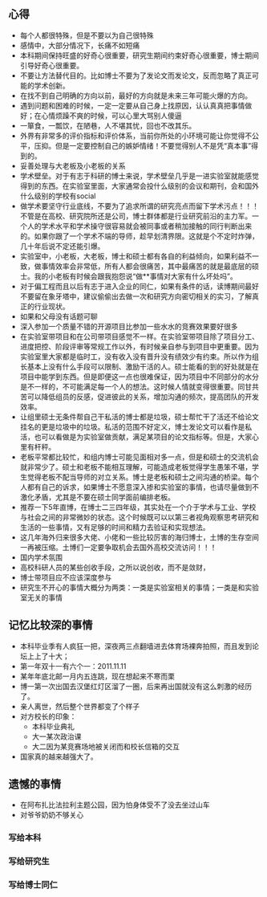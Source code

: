 ## 心得
* 每个人都很特殊，但是不要以为自己很特殊
* 感情中，大部分情况下，长痛不如短痛
* 本科期间保持旺盛的好奇心很重要，研究生期间约束好奇心很重要，博士期间引导好奇心很重要。
* 不要让方法替代目的。比如博士不要为了发论文而发论文，反而忽略了真正可能的学术创新。
* 在找不到自己明确的方向以前，最好的方向就是未来三年可能火爆的方向。
* 遇到问题和困难的时候，一定一定要从自己身上找原因，认认真真把事情做好；在心情烦躁不爽的时候，可以心里大骂别人傻逼
* 一箪食，一瓢饮，在陋巷，人不堪其忧，回也不改其乐。
* 外界有非常多的评价指标和评价体系，当前你所处的小环境可能让你觉得不公平，压抑。但是一定要控制自己的嫉妒情绪！不要觉得别人不是凭“真本事”得到的。
* 妥善处理与大老板及小老板的关系
* 学术壁垒。对于有志于科研的博士来说，学术壁垒几乎是一进实验室就能感觉得到的东西。在实验室里面，大家通常会投什么级别的会议和期刊，会和国外什么级别的学校有social
* 做学术要坚守行业底线，不要为了追求所谓的研究亮点而留下学术污点！！！不管是在高校、研究院所还是公司，博士群体都是行业研究前沿的主力军。一个人的学术水平和学术操守很容易就会被同事或者稍加接触的同行判断出来的。如果你跟了一个学术不端的导师，趁早划清界限。这就是个不定时炸弹，几十年后说不定还能引爆。
* 实验室中，小老板，大老板，博士和硕士都有各自的利益倾向，如果利益不一致，做事情效率会非常低，所有人都会很痛苦，其中最痛苦的就是最底层的硕士。我的小老板有时候会跟我抱怨说“做\*\*事情对大家有什么坏处吗”。
* 对于偏工程而且以后有志于进入企业的同仁，如果有条件的话，读博期间最好不要留在象牙塔中，建议偷偷出去做一次和研究方向密切相关的实习，了解真正的行业现状。
* 如果和父母没有话题可聊
* 深入参加一个质量不错的开源项目比参加一些水水的竞赛效果要好很多
* 在实验室带项目和在公司带项目感觉不一样。在实验室带项目除了项目分工、进度把控、阶段评审等常规工作以外，有时候亲自参与到项目中更重要。因为实验室里大家都是临时工，没有收入没有晋升没有绩效少有约束。所以作为组长基本上没有什么手段可以限制、激励干活的人。硕士能看的到的好处就是在项目中能学到东西。但是即便这一点也很难保证，因为项目中不同部分的水分是不一样的，不可能满足每一个人的想法。这时候人情就变得很重要。同甘共苦可以降低组员的反感，促进彼此的关系，增加沟通的频次，提高团队的开发效率。
* 让组里硕士无条件帮自己干私活的博士都是垃圾，硕士帮忙干了活还不给论文挂名的更是垃圾中的垃圾。私活的范围不好定义，博士发论文可以看作是私活，也可以看做是为实验室做贡献，满足某项目的论文指标等。但是，大家心里有杆秤。
* 老板平常都比较忙，和组内博士可能见面相对多一点，但是和硕士的交流机会就非常少了。硕士和老板不能相互理解，可能造成老板觉得学生愚笨不堪，学生觉得老板不配当导师的对立关系。博士是老板和硕士之间沟通的桥梁。每个人都有自己的诉求，如果博士不愿意深入掺和实验室的事情，也请尽量做到不激化矛盾，尤其是不要在硕士同学面前编排老板。
* 推荐一下5年直博，在博士二三四年级，其实处在一个介于学术与工业、学校与社会之间的非常微妙的状态。这个时候既可以以第三者视角观察思考研究和生活的一些事情，又有足够的时间和精力去验证和实现想法。
* 这几年海外归来很多大佬、小佬和一些比较厉害的海归博士，土博的生存空间一再被压缩。土博们一定要争取机会去国外高校交流访问！！！
* 国内学术氛围
* 高校科研人员的某些创收手段，之所以说创收，而不是敛财，
* 博士带项目应不应该深度参与
* 研究生不开心的事情大概分为两类：一类是实验室相关的事情；一类是和实验室无关的事情

## 记忆比较深的事情

* 本科毕业季有人疯狂一把，深夜两三点翻墙进去体育场裸奔拍照，而且发到论坛上上了十大；
* 第一年双十一有六个一：2011.11.11
* 某年年底北邮一月内五连跳，现在想起来不寒而栗
* 博一第一次出国去汉堡红灯区溜了一圈，后来再出国就没有这么刺激的经历了。
* 亲人离世，然后整个世界都变了个样子
* 对方校长的印象：
  * 本科毕业典礼
  * 大一某次政治课
  * 大二因为某竞赛场地被关闭而和校长信箱的交互
* 国家真的越来越强大了。


## 遗憾的事情

* 在阿布扎比法拉利主题公园，因为怕身体受不了没去坐过山车
* 对爷爷奶奶不够关心


### 写给本科


### 写给研究生


### 写给博士同仁